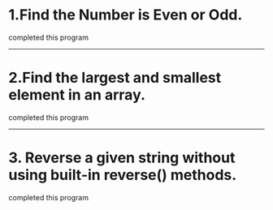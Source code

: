 # 1.Find the Number is Even or Odd.
completed this program 

---

# 2.Find the largest and smallest element in an array.
completed this program

---

# 3. Reverse a given string without using built-in reverse() methods. 
completed this program
